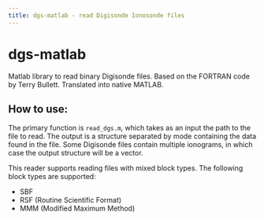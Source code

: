 ```yaml
---
title: dgs-matlab - read Digisonde Ionosonde files
---
```


# dgs-matlab

Matlab library to read binary Digisonde files. Based on the FORTRAN code by Terry Bullett. Translated into native MATLAB.

## How to use:

The primary function is `read_dgs.m`, which takes as an input the path to the file to read. 
The output is a structure separated by mode containing the data found in the file.
Some Digisonde files contain multiple ionograms, in which case the output structure will be a vector.

This reader supports reading files with mixed block types. The following block types are supported:
* SBF
* RSF (Routine Scientific Format)
* MMM (Modified Maximum Method)

